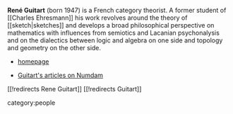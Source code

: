 
**René Guitart** (born 1947) is a French category theorist. A former student of [[Charles Ehresmann]] his work revolves around the theory of [[sketch|sketches]] and develops a broad philosophical perspective on mathematics with influences from semiotics and Lacanian psychonalysis and on the dialectics between logic and algebra on one side and topology and geometry on the other side.

* [homepage](http://rene.guitart.pagesperso-orange.fr)

* [Guitart's articles on Numdam](http://numdam.mathdoc.fr/numdam-bin/recherche?format=short&h=aur&f=1&n=30&bibitems.au_op=and&bibitems.text_op=and&aur=Guitart,+Ren%E9&ti_op=and&bibitems.ti_op=and&au_op=and)

[[!redirects Rene Guitart]]
[[!redirects Guitart]]

category:people

